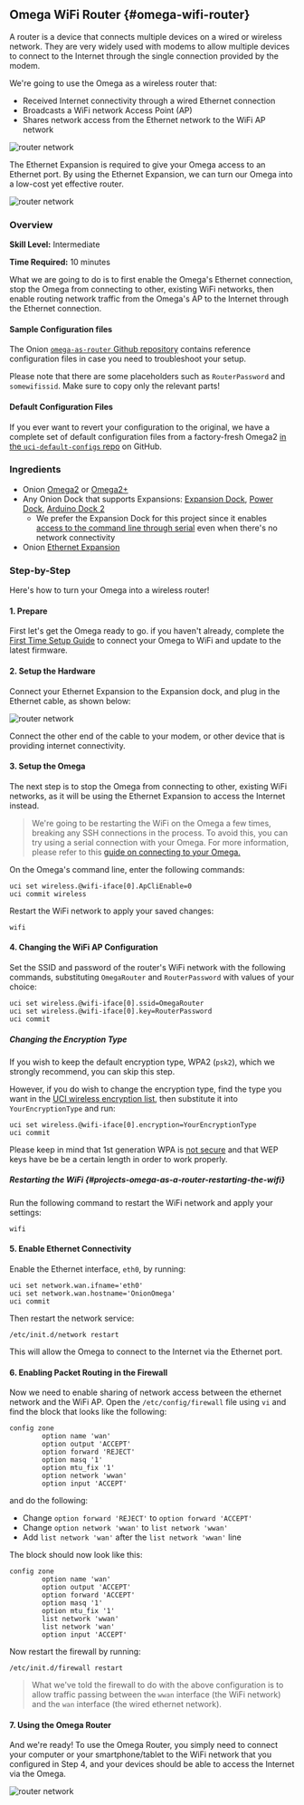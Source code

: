 ## Omega WiFi Router {#omega-wifi-router}

A router is a device that connects multiple devices on a wired or wireless network. They are very widely used with modems to allow multiple devices to connect to the Internet through the single connection provided by the modem.

We're going to use the Omega as a wireless router that:

* Received Internet connectivity through a wired Ethernet connection
* Broadcasts a WiFi network Access Point (AP)
* Shares network access from the Ethernet network to the WiFi AP network

![router network](./img/router-setup.jpg)

The Ethernet Expansion is required to give your Omega access to an Ethernet port. By using the Ethernet Expansion, we can turn our Omega into a low-cost yet effective router.

![router network](./img/router-network.png)

### Overview

**Skill Level:** Intermediate

**Time Required:** 10 minutes

What we are going to do is to first enable the Omega's Ethernet connection, stop the Omega from connecting to other, existing WiFi networks, then enable routing network traffic from the Omega's AP to the Internet through the Ethernet connection.

#### Sample Configuration files

The Onion [`omega-as-router` Github repository](https://github.com/OnionIoT/omega-as-router) contains reference configuration files in case you need to troubleshoot your setup.

Please note that there are some placeholders such as `RouterPassword` and `somewifissid`. Make sure to copy only the relevant parts!

#### Default Configuration Files

If you ever want to revert your configuration to the original, we have a complete set of default configuration files from a factory-fresh Omega2 [in the `uci-default-configs` repo](https://github.com/OnionIoT/uci-default-configs) on GitHub.


### Ingredients

* Onion [Omega2](https://onion.io/store/omega2/) or [Omega2+](https://onion.io/store/omega2p/)
* Any Onion Dock that supports Expansions: [Expansion Dock](https://onion.io/store/expansion-dock/), [Power Dock](https://onion.io/store/power-dock/), [Arduino Dock 2](https://onion.io/store/arduino-dock-r2/)
	* We prefer the Expansion Dock for this project since it enables [access to the command line through serial](https://docs.onion.io/omega2-docs/connecting-to-the-omega-terminal.html#connecting-to-the-omega-terminal-serial) even when there's no network connectivity
* Onion [Ethernet Expansion](https://onion.io/store/ethernet-expansion/)

### Step-by-Step

Here's how to turn your Omega into a wireless router!

#### 1. Prepare

First let's get the Omega ready to go. if you haven't already, complete the [First Time Setup Guide](https://docs.onion.io/omega2-docs/first-time-setup.html) to connect your Omega to WiFi and update to the latest firmware.

#### 2. Setup the Hardware

Connect your Ethernet Expansion to the Expansion dock, and plug in the Ethernet cable, as shown below:

![router network](./img/router-setup.jpg)

Connect the other end of the cable to your modem, or other device that is providing internet connectivity.

#### 3. Setup the Omega

The next step is to stop the Omega from connecting to other, existing WiFi networks, as it will be using the Ethernet Expansion to access the Internet instead.

>We're going to be restarting the WiFi on the Omega a few times, breaking any SSH connections in the process. To avoid this, you can try using a serial connection with your Omega. For more information, please refer to this [guide on connecting to your Omega.](#connecting-to-the-omega-terminal)

On the Omega's command line, enter the following commands:

```
uci set wireless.@wifi-iface[0].ApCliEnable=0
uci commit wireless
```

Restart the WiFi network to apply your saved changes:

```
wifi
```


#### 4. Changing the WiFi AP Configuration

Set the SSID and password of the router's WiFi network with the following commands, substituting `OmegaRouter` and `RouterPassword` with values of your choice:

```
uci set wireless.@wifi-iface[0].ssid=OmegaRouter
uci set wireless.@wifi-iface[0].key=RouterPassword
uci commit
```

##### Changing the Encryption Type

If you wish to keep the default encryption type, WPA2 (`psk2`), which we strongly recommend, you can skip this step.

However, if you do wish to change the encryption type, find the type you want in the [UCI wireless encryption list](https://wiki.openwrt.org/doc/uci/wireless/encryption), then substitute it into `YourEncryptionType` and run:

```
uci set wireless.@wifi-iface[0].encryption=YourEncryptionType
uci commit
```

Please keep in mind that 1st generation WPA is [not secure](http://www.pcworld.com/article/153396/wifi_hacked.html) and that WEP keys have be be a certain length in order to work properly.

##### Restarting the WiFi {#projects-omega-as-a-router-restarting-the-wifi}

Run the following command to restart the WiFi network and apply your settings:

```
wifi
```

#### 5. Enable Ethernet Connectivity

Enable the Ethernet interface, `eth0`, by running:

```
uci set network.wan.ifname='eth0'
uci set network.wan.hostname='OnionOmega'
uci commit
```

Then restart the network service:

```
/etc/init.d/network restart
```

This will allow the Omega to connect to the Internet via the Ethernet port.

#### 6. Enabling Packet Routing in the Firewall

Now we need to enable sharing of network access between the ethernet network and the WiFi AP. Open the `/etc/config/firewall` file using `vi` and find the block that looks like the following:

```
config zone
        option name 'wan'
        option output 'ACCEPT'
        option forward 'REJECT'
        option masq '1'
        option mtu_fix '1'
        option network 'wwan'
        option input 'ACCEPT'
```

and do the following:

* Change `option forward 'REJECT'` to `option forward 'ACCEPT'`
* Change `option network 'wwan'` to `list network 'wwan'`
* Add `list network 'wan'` after the `list network 'wwan'` line

The block should now look like this:

```
config zone
        option name 'wan'
        option output 'ACCEPT'
        option forward 'ACCEPT'
        option masq '1'
        option mtu_fix '1'   
        list network 'wwan'  
        list network 'wan'   
        option input 'ACCEPT'
```

Now restart the firewall by running:

```
/etc/init.d/firewall restart
```

> What we've told the firewall to do with the above configuration is to allow traffic passing between the `wwan` interface (the WiFi network) and the `wan` interface (the wired ethernet network).

#### 7. Using the Omega Router

And we're ready! To use the Omega Router, you simply need to connect your computer or your smartphone/tablet to the WiFi network that you configured in Step 4, and your devices should be able to access the Internet via the Omega.

![router network](./img/router-network.png)
